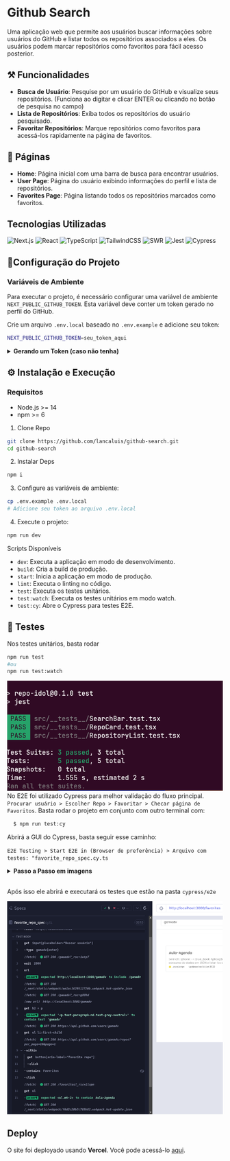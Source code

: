 # Github Search

Uma aplicação web que permite aos usuários buscar informações sobre usuários do GitHub e listar todos os repositórios associados a eles. Os usuários podem marcar repositórios como favoritos para fácil acesso posterior.

## ⚒️ Funcionalidades

- **Busca de Usuário**: Pesquise por um usuário do GitHub e visualize seus repositórios. (Funciona ao digitar e clicar ENTER ou clicando no botão de pesquisa no campo)
- **Lista de Repositórios**: Exiba todos os repositórios do usuário pesquisado.
- **Favoritar Repositórios**: Marque repositórios como favoritos para acessá-los rapidamente na página de favoritos.

## 📑 Páginas

- **Home**: Página inicial com uma barra de busca para encontrar usuários.
- **User Page**: Página do usuário exibindo informações do perfil e lista de repositórios.
- **Favorites Page**: Página listando todos os repositórios marcados como favoritos.

## Tecnologias Utilizadas

![Next.js](https://img.shields.io/badge/Next.js-000000?style=for-the-badge&logo=next.js)
![React](https://img.shields.io/badge/React-20232A?style=for-the-badge&logo=react)
![TypeScript](https://img.shields.io/badge/TypeScript-007ACC?style=for-the-badge&logo=typescript)
![TailwindCSS](https://img.shields.io/badge/TailwindCSS-38B2AC?style=for-the-badge&logo=tailwind-css)
![SWR](https://img.shields.io/badge/SWR-000000?style=for-the-badge&logo=vercel)
![Jest](https://img.shields.io/badge/Jest-C21325?style=for-the-badge&logo=jest)
![Cypress](https://img.shields.io/badge/Cypress-17202C?style=for-the-badge&logo=cypress)

## 📐Configuração do Projeto

### Variáveis de Ambiente

Para executar o projeto, é necessário configurar uma variável de ambiente
`NEXT_PUBLIC_GITHUB_TOKEN`.
Esta variável deve conter um token gerado no perfil do GitHub.

Crie um arquivo `.env.local` baseado no `.env.example` e adicione seu token:

```sh
NEXT_PUBLIC_GITHUB_TOKEN=seu_token_aqui
```

<details>
  <summary>
      <strong>Gerando um Token (caso não tenha)</strong>
  </summary>

- Vá para GitHub Settings: https://github.com/settings/tokens
- Clique em Generate new token.
- Adicione uma descrição e selecione as permissões desejadas.
- Clique em Generate token.
- Copie o token gerado e adicione ao arquivo .env

</details>

## ⚙️ Instalação e Execução

### Requisitos

- Node.js >= 14
- npm >= 6

1. Clone Repo

```bash
git clone https://github.com/lancaluis/github-search.git
cd github-search
```

2. Instalar Deps

```bash
npm i
```

3. Configure as variáveis de ambiente:

```bash
cp .env.example .env.local
# Adicione seu token ao arquivo .env.local
```

4. Execute o projeto:

```bash
npm run dev
```

Scripts Disponíveis

- `dev`: Executa a aplicação em modo de desenvolvimento.
- `build`: Cria a build de produção.
- `start`: Inicia a aplicação em modo de produção.
- `lint`: Executa o linting no código.
- `test`: Executa os testes unitários.
- `test:watch`: Executa os testes unitários em modo watch.
- `test:cy`: Abre o Cypress para testes E2E.

## 🧪 Testes

Nos testes unitários, basta rodar

```bash
npm run test
#ou
npm run test:watch
```

![desktop](public/readme-assets/Screenshot_9.png)
No E2E foi utilizado Cypress para melhor validação do fluxo principal.
`Procurar usuário > Escolher Repo > Favoritar > Checar página de Favoritos`.
Basta rodar o projeto em conjunto com outro terminal com:

```bash
  $ npm run test:cy
```

Abrirá a GUI do Cypress, basta seguir esse caminho:

`E2E Testing > Start E2E in (Browser de preferência) > Arquivo com testes: "favorite_repo_spec.cy.ts`

</details>
<details>
  <summary>
      <strong>Passo a Passo em imagens</strong>
  </summary>
  <img src="public/readme-assets/Screenshot_6.png" />
  <img src="public/readme-assets/Screenshot_7.png" />
  <img src="public/readme-assets/Screenshot_8.png" />

</details>
<br />

Após isso ele abrirá e executará os testes que estão na pasta `cypress/e2e`

![desktop](public/readme-assets/Screenshot_10.png)

## Deploy

O site foi deployado usando **Vercel**. Você pode acessá-lo [aqui](https://repo-idol.vercel.app/).
